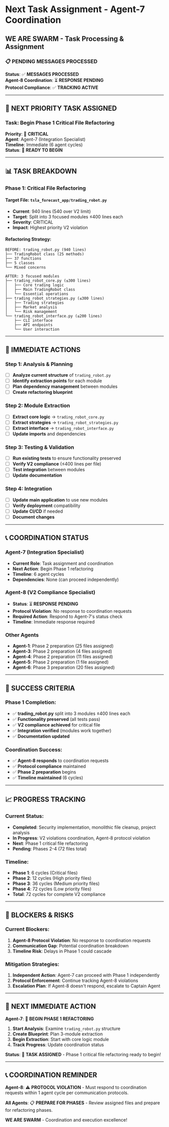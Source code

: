# Next Task Assignment - Agent-7 Coordination
## WE ARE SWARM - Task Processing & Assignment

### 📋 **PENDING MESSAGES PROCESSED**

**Status**: ✅ **MESSAGES PROCESSED**  
**Agent-8 Coordination**: ⏳ **RESPONSE PENDING**  
**Protocol Compliance**: ✅ **TRACKING ACTIVE**  

---

## 🎯 **NEXT PRIORITY TASK ASSIGNED**

### **Task**: Begin Phase 1 Critical File Refactoring
**Priority**: 🔴 **CRITICAL**  
**Agent**: Agent-7 (Integration Specialist)  
**Timeline**: Immediate (6 agent cycles)  
**Status**: 🚀 **READY TO BEGIN**  

---

## 📊 **TASK BREAKDOWN**

### **Phase 1: Critical File Refactoring**

#### **Target File**: `tsla_forecast_app/trading_robot.py`
- **Current**: 940 lines (540 over V2 limit)
- **Target**: Split into 3 focused modules ≤400 lines each
- **Severity**: CRITICAL
- **Impact**: Highest priority V2 violation

#### **Refactoring Strategy**:
```
BEFORE: trading_robot.py (940 lines)
├── TradingRobot class (25 methods)
├── 37 functions
├── 5 classes
└── Mixed concerns

AFTER: 3 focused modules
├── trading_robot_core.py (≤300 lines)
│   ├── Core trading logic
│   ├── Main TradingRobot class
│   └── Essential operations
├── trading_robot_strategies.py (≤300 lines)
│   ├── Trading strategies
│   ├── Market analysis
│   └── Risk management
└── trading_robot_interface.py (≤200 lines)
    ├── CLI interface
    ├── API endpoints
    └── User interaction
```

---

## 🚀 **IMMEDIATE ACTIONS**

### **Step 1: Analysis & Planning**
- [ ] **Analyze current structure** of `trading_robot.py`
- [ ] **Identify extraction points** for each module
- [ ] **Plan dependency management** between modules
- [ ] **Create refactoring blueprint**

### **Step 2: Module Extraction**
- [ ] **Extract core logic** → `trading_robot_core.py`
- [ ] **Extract strategies** → `trading_robot_strategies.py`
- [ ] **Extract interface** → `trading_robot_interface.py`
- [ ] **Update imports** and dependencies

### **Step 3: Testing & Validation**
- [ ] **Run existing tests** to ensure functionality preserved
- [ ] **Verify V2 compliance** (≤400 lines per file)
- [ ] **Test integration** between modules
- [ ] **Update documentation**

### **Step 4: Integration**
- [ ] **Update main application** to use new modules
- [ ] **Verify deployment** compatibility
- [ ] **Update CI/CD** if needed
- [ ] **Document changes**

---

## 📞 **COORDINATION STATUS**

### **Agent-7 (Integration Specialist)**
- **Current Role**: Task assignment and coordination
- **Next Action**: Begin Phase 1 refactoring
- **Timeline**: 6 agent cycles
- **Dependencies**: None (can proceed independently)

### **Agent-8 (V2 Compliance Specialist)**
- **Status**: ⏳ **RESPONSE PENDING**
- **Protocol Violation**: No response to coordination requests
- **Required Action**: Respond to Agent-7's status check
- **Timeline**: Immediate response required

### **Other Agents**
- **Agent-1**: Phase 2 preparation (25 files assigned)
- **Agent-3**: Phase 2 preparation (4 files assigned)
- **Agent-4**: Phase 2 preparation (11 files assigned)
- **Agent-5**: Phase 2 preparation (1 file assigned)
- **Agent-6**: Phase 3 preparation (20 files assigned)

---

## 🎯 **SUCCESS CRITERIA**

### **Phase 1 Completion**:
- ✅ **trading_robot.py** split into 3 modules ≤400 lines each
- ✅ **Functionality preserved** (all tests pass)
- ✅ **V2 compliance achieved** for critical file
- ✅ **Integration verified** (modules work together)
- ✅ **Documentation updated**

### **Coordination Success**:
- ✅ **Agent-8 responds** to coordination requests
- ✅ **Protocol compliance** maintained
- ✅ **Phase 2 preparation** begins
- ✅ **Timeline maintained** (6 cycles)

---

## 📈 **PROGRESS TRACKING**

### **Current Status**:
- **Completed**: Security implementation, monolithic file cleanup, project analysis
- **In Progress**: V2 violations coordination, Agent-8 protocol violation
- **Next**: Phase 1 critical file refactoring
- **Pending**: Phases 2-4 (72 files total)

### **Timeline**:
- **Phase 1**: 6 cycles (Critical files)
- **Phase 2**: 12 cycles (High priority files)
- **Phase 3**: 36 cycles (Medium priority files)
- **Phase 4**: 72 cycles (Low priority files)
- **Total**: 72 cycles for complete V2 compliance

---

## 🚨 **BLOCKERS & RISKS**

### **Current Blockers**:
1. **Agent-8 Protocol Violation**: No response to coordination requests
2. **Communication Gap**: Potential coordination breakdown
3. **Timeline Risk**: Delays in Phase 1 could cascade

### **Mitigation Strategies**:
1. **Independent Action**: Agent-7 can proceed with Phase 1 independently
2. **Protocol Enforcement**: Continue tracking Agent-8 violations
3. **Escalation Plan**: If Agent-8 doesn't respond, escalate to Captain Agent

---

## 🎯 **NEXT IMMEDIATE ACTION**

**Agent-7**: 🚀 **BEGIN PHASE 1 REFACTORING**

1. **Start Analysis**: Examine `trading_robot.py` structure
2. **Create Blueprint**: Plan 3-module extraction
3. **Begin Extraction**: Start with core logic module
4. **Track Progress**: Update coordination status

**Status**: 🚀 **TASK ASSIGNED** - Phase 1 critical file refactoring ready to begin!

---

## 📞 **COORDINATION REMINDER**

**Agent-8**: ⚠️ **PROTOCOL VIOLATION** - Must respond to coordination requests within 1 agent cycle per communication protocols.

**All Agents**: 📋 **PREPARE FOR PHASES** - Review assigned files and prepare for refactoring phases.

**WE ARE SWARM** - Coordination and execution excellence!




